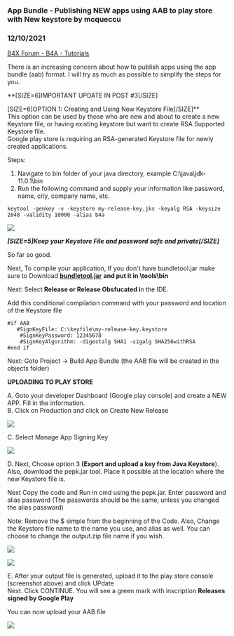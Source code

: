 ### App Bundle - Publishing NEW apps using AAB to play store with New keystore by mcqueccu
### 12/10/2021
[B4X Forum - B4A - Tutorials](https://www.b4x.com/android/forum/threads/129163/)

There is an increasing concern about how to publish apps using the app bundle (aab) format. I will try as much as possible to simplify the steps for you.  
  
**[SIZE=6]IMPORTANT UPDATE IN POST #3[/SIZE]  
  
[SIZE=6]OPTION 1: Creating and Using New Keystore File[/SIZE]**  
This option can be used by those who are new and about to create a new Keystore file, or having existing keystore but want to create RSA Supported Keystore file.  
Google play store is requiring an RSA-generated Keystore file for newly created applications.  
  
Steps:  
1. Navigate to bin folder of your java directory, example C:\java\jdk-11.0.1\bin  
2. Run the following command and supply your information like password, name, city, company name, etc.  

```B4X
keytool -genkey -v -keystore my-release-key.jks -keyalg RSA -keysize 2048 -validity 10000 -alias b4a
```

  
  
![](https://www.b4x.com/android/forum/attachments/110596)  
  
***[SIZE=5]Keep your Keystore File and password safe and private[/SIZE]***  
  
So far so good.  
  
Next, To compile your application, If you don't have bundletool.jar make sure to Download [**bundletool.jar**](https://www.b4x.com/android/files/bundletool.jar) **and put it in <android sdk>\tools\bin**  
  
Next: Select **Release or Release Obsfucated i**n the IDE.  
  
Add this conditional compilation command with your password and location of the Keystore file  
  

```B4X
#if AAB  
   #SignKeyFile: C:\keyfile\my-release-key.keystore  
    #SignKeyPassword: 12345678  
    #SignKeyAlgorithm: -digestalg SHA1 -sigalg SHA256withRSA  
#end if
```

  
  
  
Next: Goto Project -> Build App Bundle (the AAB file will be created in the objects folder)  
  
**UPLOADING TO PLAY STORE**  
  
A. Goto your developer Dashboard (Google play console) and create a NEW APP. Fill in the information.  
B. Click on Production and click on Create New Release  
  
![](https://www.b4x.com/android/forum/attachments/110600)  
  
C. Select Manage App Signing Key  
  
![](https://www.b4x.com/android/forum/attachments/110601)  
  
D. Next, Choose option 3 **(Export and upload a key from Java Keystore**). Also, download the pepk.jar tool. Place it possible at the location where the new Keystore file is.  
  
Next Copy the code and Run in cmd using the pepk.jar. Enter password and alias password (The passwords should be the same, unless you changed the alias password)  
  
Note: Remove the $ simple from the beginning of the Code. Also, Change the Keystore file name to the name you use, and alias as well. You can choose to change the output.zip file name if you wish.  
  
![](https://www.b4x.com/android/forum/attachments/110602)  
  
![](https://www.b4x.com/android/forum/attachments/110603)  
  
E. After your output file is generated, upload it to the play store console (screenshot above) and click UPdate  
Next. Click CONTINUE. You will see a green mark with inscription **Releases signed by Google Play**  
  
  
You can now upload your AAB file  
  
![](https://www.b4x.com/android/forum/attachments/110605)